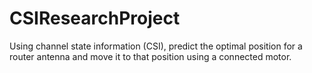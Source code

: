 # CSIResearchProject
 Using channel state information (CSI), predict the optimal position for a router antenna and move it to that position using a connected motor.
